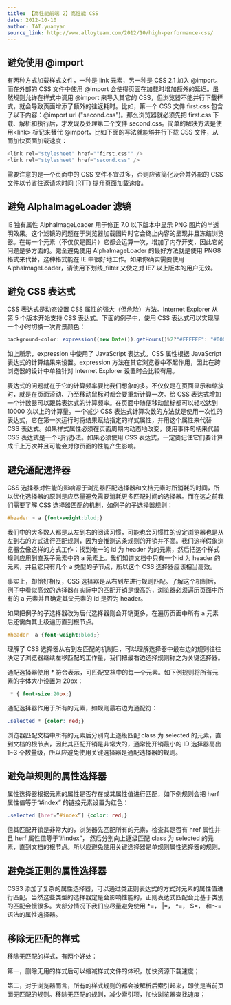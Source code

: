 ```yaml
---
title: 【高性能前端 2】高性能 CSS
date: 2012-10-10
author: TAT.yuanyan
source_link: http://www.alloyteam.com/2012/10/high-performance-css/
---
```


<!-- {% raw %} - for jekyll -->

## 避免使用 @import

有两种方式加载样式文件，一种是 link 元素，另一种是 CSS 2.1 加入 @import。而在外部的 CSS 文件中使用 @import 会使得页面在加载时增加额外的延迟。虽然规则允许在样式中调用 @import 来导入其它的 CSS，但浏览器不能并行下载样式，就会导致页面增添了额外的往返耗时。比如，第一个 CSS 文件 first.css 包含了以下内容：@import url ("second.css")。那么浏览器就必须先把 first.css 下载、解析和执行后，才发现及处理第二个文件 second.css。简单的解决方法是使用&lt;link> 标记来替代 @import，比如下面的写法就能够并行下载 CSS 文件，从而加快页面加载速度：

```c
<link rel="stylesheet" href=""first.css"" />
<link rel="stylesheet" href="second.css" />
```

需要注意的是一个页面中的 CSS 文件不宜过多，否则应该简化及合并外部的 CSS 文件以节省往返请求时间 (RTT) 提升页面加载速度。

## 避免 AlphaImageLoader 滤镜

IE 独有属性 AlphaImageLoader 用于修正 7.0 以下版本中显示 PNG 图片的半透明效果。这个滤镜的问题在于浏览器加载图片时它会终止内容的呈现并且冻结浏览器。在每一个元素（不仅仅是图片）它都会运算一次，增加了内存开支，因此它的问题是多方面的。完全避免使用 AlphaImageLoader 的最好方法就是使用 PNG8 格式来代替，这种格式能在 IE 中很好地工作。如果你确实需要使用 AlphaImageLoader，请使用下划线\_filter 又使之对 IE7 以上版本的用户无效。

## 避免 CSS 表达式

CSS 表达式是动态设置 CSS 属性的强大（但危险）方法。Internet Explorer 从第 5 个版本开始支持 CSS 表达式。下面的例子中，使用 CSS 表达式可以实现隔一个小时切换一次背景颜色：

```javascript
background-color: expression((new Date()).getHours()%2?"#FFFFFF": "#000000" );
```

如上所示，expression 中使用了 JavaScript 表达式。CSS 属性根据 JavaScript 表达式的计算结果来设置。expression 方法在其它浏览器中不起作用，因此在跨浏览器的设计中单独针对 Internet Explorer 设置时会比较有用。

表达式的问题就在于它的计算频率要比我们想象的多。不仅仅是在页面显示和缩放时，就是在页面滚动、乃至移动鼠标时都会要重新计算一次。给 CSS 表达式增加一个计数器可以跟踪表达式的计算频率。在页面中随便移动鼠标都可以轻松达到 10000 次以上的计算量。一个减少 CSS 表达式计算次数的方法就是使用一次性的表达式，它在第一次运行时将结果赋给指定的样式属性，并用这个属性来代替 CSS 表达式。如果样式属性必须在页面周期内动态地改变，使用事件句柄来代替 CSS 表达式是一个可行办法。如果必须使用 CSS 表达式，一定要记住它们要计算成千上万次并且可能会对你页面的性能产生影响。

## 避免通配选择器

CSS 选择器对性能的影响源于浏览器匹配选择器和文档元素时所消耗的时间，所以优化选择器的原则是应尽量避免需要消耗更多匹配时间的选择器。而在这之前我们需要了解 CSS 选择器匹配的机制，如例子的子选择器规则：

```css
#header > a {font-weight:blod;}
```

我们中的大多数人都是从左到右的阅读习惯，可能也会习惯性的设定浏览器也是从左到右的方式进行匹配规则，因为会推测这条规则的开销并不高。我们这样假象浏览器会像这样的方式工作：找到唯一的 id 为 header 为的元素，然后把这个样式规则应用到直系子元素中的 a 元素上。我们知道文档中只有一个 id 为 header 的元素，并且它只有几个 a 类型的子节点，所以这个 CSS 选择器应该相当高效。

事实上，却恰好相反，CSS 选择器是从右到左进行规则匹配。了解这个机制后，例子中看似高效的选择器在实际中的匹配开销是很高的，浏览器必须遍历页面中所有的 a 元素并且确定其父元素的 id 是否为 header。

如果把例子的子选择器改为后代选择器则会开销更多，在遍历页面中所有 a 元素后还需向其上级遍历直到根节点。

```css
#header  a {font-weight:blod;}
```

理解了 CSS 选择器从右到左匹配的机制后，可以理解选择器中最右边的规则往往决定了浏览器继续左移匹配的工作量，我们把最右边选择规则称之为关键选择器。

通配选择器使用 \* 符合表示，可匹配文档中的每一个元素。如下例规则将所有元素的字体大小设置为 20px：

```css
 * { font-size:20px;}
```

通配选择器作用于所有的元素，如规则最右边为通配符：

```css
.selected * {color: red;}
```

浏览器匹配文档中所有的元素后分别向上逐级匹配 class 为 selected 的元素，直到文档的根节点，因此其匹配开销是非常大的，通常比开销最小的 ID 选择器高出 1~3 个数量级，所以应避免使用关键选择器是通配选择器的规则。

## 避免单规则的属性选择器

属性选择器根据元素的属性是否存在或其属性值进行匹配，如下例规则会把 herf 属性值等于”#index” 的链接元素设置为红色：

```css
.selected [href=”#index”] {color: red;}
```

但其匹配开销是非常大的，浏览器先匹配所有的元素，检查其是否有 href 属性并且 herf 属性值等于”#index”， 然后分别向上逐级匹配 class 为 selected 的元素，直到文档的根节点。所以应避免使用关键选择器是单规则属性选择器的规则。

## 避免类正则的属性选择器

CSS3 添加了复杂的属性选择器，可以通过类正则表达式的方式对元素的属性值进行匹配。当然这些类型的选择器定是会影响性能的，正则表达式匹配会比基于类别的匹配会慢很多。大部分情况下我们应尽量避免使用 \*=， |=， ^=， $=， 和～= 语法的属性选择器。

## 移除无匹配的样式

移除无匹配的样式，有两个好处：

第一，删除无用的样式后可以缩减样式文件的体积，加快资源下载速度；

第二，对于浏览器而言，所有的样式规则的都会被解析后索引起来，即使是当前页面无匹配的规则。移除无匹配的规则，减少索引项，加快浏览器查找速度；


<!-- {% endraw %} - for jekyll -->